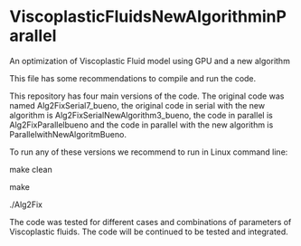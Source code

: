 # ViscoplasticFluidsNewAlgorithminParallel
An optimization of Viscoplastic Fluid model using GPU and a new algorithm


This file has some recommendations to compile and run the code.

This repository has four main versions of the code. The original code was named Alg2FixSerial7_bueno, the original code in serial with the new algorithm is Alg2FixSerialNewAlgorithm3_bueno, the code in parallel is Alg2FixParallelbueno and the code in parallel with the new algorithm is ParallelwithNewAlgoritmBueno.

To run any of these versions we recommend to run in Linux command line:

make clean

make

./Alg2Fix


The code was tested for different cases and combinations of parameters of Viscoplastic fluids. The code will be continued to be tested and integrated. 
